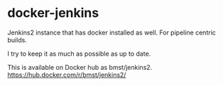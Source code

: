 # docker-jenkins

Jenkins2 instance that has docker installed as well. For pipeline centric builds.

I try to keep it as much as possible as up to date.

This is available on Docker hub as bmst/jenkins2.
https://hub.docker.com/r/bmst/jenkins2/

